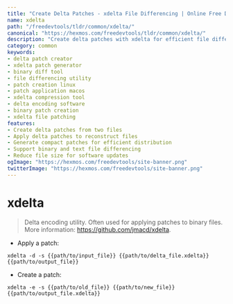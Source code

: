 ```yaml
---
title: "Create Delta Patches - xdelta File Differencing | Online Free DevTools by Hexmos"
name: xdelta
path: "/freedevtools/tldr/common/xdelta/"
canonical: "https://hexmos.com/freedevtools/tldr/common/xdelta/"
description: "Create delta patches with xdelta for efficient file differencing. Reduce file sizes by generating compact patches for software updates. Free online tool, no registration required."
category: common
keywords:
- delta patch creator
- xdelta patch generator
- binary diff tool
- file differencing utility
- patch creation linux
- patch application macos
- xdelta compression tool
- delta encoding software
- binary patch creation
- xdelta file patching
features:
- Create delta patches from two files
- Apply delta patches to reconstruct files
- Generate compact patches for efficient distribution
- Support binary and text file differencing
- Reduce file size for software updates
ogImage: "https://hexmos.com/freedevtools/site-banner.png"
twitterImage: "https://hexmos.com/freedevtools/site-banner.png"
---
```


# xdelta

> Delta encoding utility.
> Often used for applying patches to binary files.
> More information: <https://github.com/jmacd/xdelta>.

- Apply a patch:

`xdelta -d -s {{path/to/input_file}} {{path/to/delta_file.xdelta}} {{path/to/output_file}}`

- Create a patch:

`xdelta -e -s {{path/to/old_file}} {{path/to/new_file}} {{path/to/output_file.xdelta}}`
